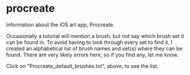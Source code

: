 # procreate

Information about the iOS art app, Procreate.

Occasionally a tutorial will mention a brush, but not say which brush set it can be found in. To avoid having to look through every set to find it, I created an alphabetical list of brush names and set(s) where they can be found.  There are very likely errors here, so if you find any, let me know.

Click on "Procreate_default_brushes.txt", above, to see the list.


